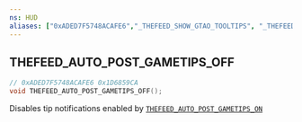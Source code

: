 ```yaml
---
ns: HUD
aliases: ["0xADED7F5748ACAFE6","_THEFEED_SHOW_GTAO_TOOLTIPS", "_THEFEED_COMMENT_TELEPORT_POOL_OFF"]
---
```

## THEFEED_AUTO_POST_GAMETIPS_OFF

```c
// 0xADED7F5748ACAFE6 0x1D6859CA
void THEFEED_AUTO_POST_GAMETIPS_OFF();
```

Disables tip notifications enabled by [`THEFEED_AUTO_POST_GAMETIPS_ON`](#_0x56C8B608CFD49854)

